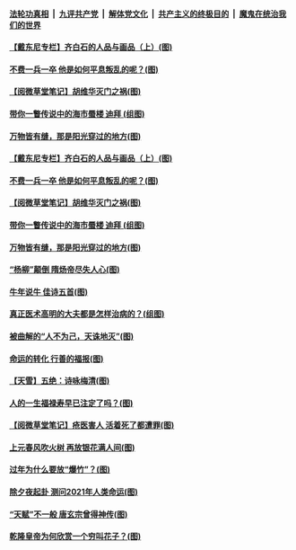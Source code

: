 

####  [法轮功真相](../../../../basic/blob/master/README.md?t=02202031) &nbsp;|&nbsp; [九评共产党](../../../../9ping.md/blob/master/README.md?t=02202031) &nbsp;|&nbsp; [解体党文化](../../../../jtdwh.md/blob/master/README.md?t=02202031)  &nbsp;|&nbsp; [共产主义的终极目的](../../../../gczydzjmd.md/blob/master/README.md?t=02202031) &nbsp;|&nbsp; [魔鬼在统治我们的世界](../../../../mgztzwmdsj.md/blob/master/README.md?t=02202031) 

#### [【戴东尼专栏】齐白石的人品与画品（上）(图)](../pages/p7/955733.md?t=02202031) 

#### [不费一兵一卒 他是如何平息叛乱的呢？(图)](../pages/p7/962893.md?t=02202031) 


#### [【阅微草堂笔记】胡维华灭门之祸(图)](../pages/p7/956889.md?t=02202031) 

#### [带你一瞥传说中的海市蜃楼 迪拜 (组图)](../pages/p7/962494.md?t=02202031) 

#### [万物皆有缝，那是阳光穿过的地方(图)](../pages/p7/962851.md?t=02202031) 

#### [【戴东尼专栏】齐白石的人品与画品（上）(图)](../pages/p7/955733.md?t=02202031) 

#### [不费一兵一卒 他是如何平息叛乱的呢？(图)](../pages/p7/962893.md?t=02202031) 


#### [【阅微草堂笔记】胡维华灭门之祸(图)](../pages/p7/956889.md?t=02202031) 

#### [带你一瞥传说中的海市蜃楼 迪拜 (组图)](../pages/p7/962494.md?t=02202031) 

#### [万物皆有缝，那是阳光穿过的地方(图)](../pages/p7/962851.md?t=02202031) 

#### [“杨柳”颠倒 隋炀帝尽失人心(图)](../pages/p7/962663.md?t=02202031) 

#### [牛年说牛 佳诗五首(图)](../pages/p7/962682.md?t=02202031) 

#### [真正医术高明的大夫都是怎样治病的？(组图)](../pages/p7/962567.md?t=02202031) 

#### [被曲解的“人不为己，天诛地灭”(图)](../pages/p7/962489.md?t=02202031) 

#### [命运的转化 行善的福报(图)](../pages/p7/962390.md?t=02202031) 

#### [【天雪】五绝：诗咏梅清(图)](../pages/p7/962776.md?t=02202031) 

#### [人的一生福禄寿早已注定了吗？(图)](../pages/p7/962484.md?t=02202031) 


#### [【阅微草堂笔记】疮医害人 活着死了都遭罪(图)](../pages/p7/956888.md?t=02202031) 

#### [上元春风吹火树 再放银花满人间(图)](../pages/p7/961320.md?t=02202031) 

#### [过年为什么要放“爆竹”？(图)](../pages/p7/962456.md?t=02202031) 

#### [除夕夜起卦 测问2021年人类命运(图)](../pages/p7/962396.md?t=02202031) 

#### [“天赋”不一般 唐玄宗曾得神传(图)](../pages/p7/962379.md?t=02202031) 

#### [乾隆皇帝为何欣赏一个穷叫花子？(图)](../pages/p7/962295.md?t=02202031) 

